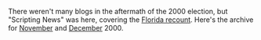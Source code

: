 There weren't many blogs in the aftermath of the 2000 election, but "Scripting News" was here, covering the <a href="https://www.google.com/search?q=site%3Ascripting.com+%22florida+recount%22">Florida recount</a>. Here's the archive for <a href="http://scripting.com/2000/11.html">November</a> and <a href="http://scripting.com/2000/12.html">December</a> 2000. 
